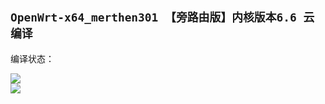 ## `OpenWrt-x64_merthen301 【旁路由版】内核版本6.6 云编译`
编译状态：

<a href="https://github.com/gxnas/OpenWrt_Build_x64_gxnas/actions/workflows/OpenWrt_Build_x64_gxnas.yml">
    <img src="https://github.com/gxnas/OpenWrt_Build_x64_gxnas/actions/workflows/OpenWrt_Build_x64_gxnas.yml/badge.svg?style=flat" />
</a>

</br>
<a href="https://github.com/gxnas/OpenWrt_Build_x64_gxnas/actions/workflows/compile.yml">
    <img src="https://github.com/gxnas/OpenWrt_Build_x64_gxnas/actions/workflows/compile.yml/badge.svg?style=flat" />
</a>
